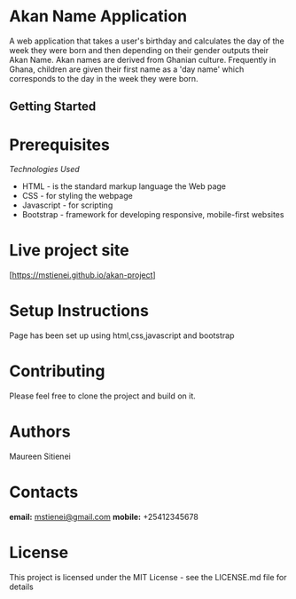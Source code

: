 # Akan Name Application
A web application that takes a user's birthday and calculates the day of the week they were born and then depending on their gender outputs their Akan Name. Akan names are derived from Ghanian culture. Frequently in Ghana, children are given their first name as a 'day name' which corresponds to the day in the week they were born.

## Getting Started
# Prerequisites
_Technologies Used_
* HTML - is the standard markup language the Web page
* CSS - for styling the webpage
* Javascript - for scripting
* Bootstrap - framework for developing responsive, mobile-first websites

# Live project site
[https://mstienei.github.io/akan-project]

# Setup Instructions
Page has been set up using html,css,javascript and bootstrap

# Contributing
Please feel free to clone the project and build on it.

# Authors
Maureen Sitienei

# Contacts
**email:** mstienei@gmail.com
**mobile:** +25412345678

# License
This project is licensed under the MIT License - see the LICENSE.md file for details

